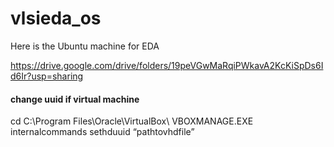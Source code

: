 # vlsieda_os

Here is the Ubuntu machine for EDA

https://drive.google.com/drive/folders/19peVGwMaRqiPWkavA2KcKiSpDs6Id6Ir?usp=sharing




<h4>change uuid if virtual machine</h4>
cd C:\Program Files\Oracle\VirtualBox\
VBOXMANAGE.EXE internalcommands sethduuid “pathtovhdfile”
